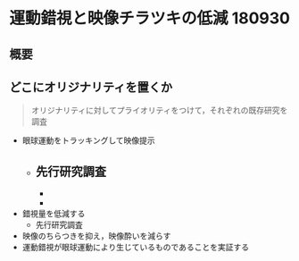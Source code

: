 # 運動錯視と映像チラツキの低減 180930

## 概要

## どこにオリジナリティを置くか
>オリジナリティに対してプライオリティをつけて，それぞれの既存研究を調査

- 眼球運動をトラッキングして映像提示
  - 先行研究調査
      -
      -
      -
- 錯視量を低減する
    - 先行研究調査
- 映像のちらつきを抑え，映像酔いを減らす
- 運動錯視が眼球運動により生じているものであることを実証する
